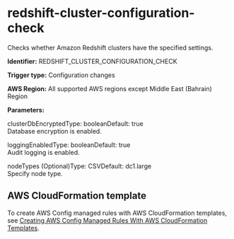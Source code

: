 # redshift\-cluster\-configuration\-check<a name="redshift-cluster-configuration-check"></a>

Checks whether Amazon Redshift clusters have the specified settings\. 

**Identifier:** REDSHIFT\_CLUSTER\_CONFIGURATION\_CHECK

**Trigger type:** Configuration changes

**AWS Region:** All supported AWS regions except Middle East \(Bahrain\) Region

**Parameters:**

clusterDbEncryptedType: booleanDefault: true  
Database encryption is enabled\.

loggingEnabledType: booleanDefault: true  
Audit logging is enabled\.

nodeTypes \(Optional\)Type: CSVDefault: dc1\.large  
Specify node type\.

## AWS CloudFormation template<a name="w29aac11c33c17b7d275c15"></a>

To create AWS Config managed rules with AWS CloudFormation templates, see [Creating AWS Config Managed Rules With AWS CloudFormation Templates](aws-config-managed-rules-cloudformation-templates.md)\.
